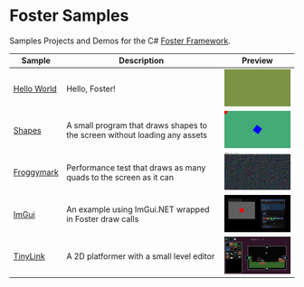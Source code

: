 # Foster Samples
Samples Projects and Demos for the C# [Foster Framework](https://github.com/FosterFramework/Foster).

| Sample | Description | Preview |
| --- | --- | --- |
| [Hello World](https://github.com/FosterFramework/Samples/tree/main/HelloWorld) | Hello, Foster! | <img width="200" src="HelloWorld/screenshot.png"> |
| [Shapes](https://github.com/FosterFramework/Samples/tree/main/Shapes) | A small program that draws shapes to the screen without loading any assets | <img width="200" src="Shapes/screenshot.png"> |
| [Froggymark](https://github.com/FosterFramework/Samples/tree/main/Froggymark) | Performance test that draws as many quads to the screen as it can | <img width="200" src="Froggymark/screenshot.png"> |
| [ImGui](https://github.com/FosterFramework/Samples/tree/main/ImGui) | An example using ImGui.NET wrapped in Foster draw calls | <img width="200" src="ImGui/screenshot.png"> |
| [TinyLink](https://github.com/FosterFramework/Samples/tree/main/TinyLink) | A 2D platformer with a small level editor | <img width="200" src="TinyLink/screenshot.png"> |

